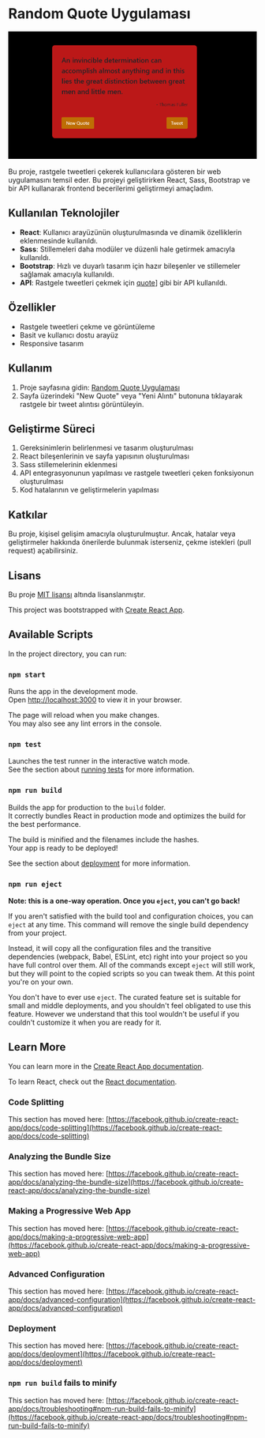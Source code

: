 # Random Quote Uygulaması

![Anasayfa](public/tweet.png)

Bu proje, rastgele tweetleri çekerek kullanıcılara gösteren bir web uygulamasını temsil eder. Bu projeyi geliştirirken React, Sass, Bootstrap ve bir API kullanarak frontend becerilerimi geliştirmeyi amaçladım.

## Kullanılan Teknolojiler

- **React**: Kullanıcı arayüzünün oluşturulmasında ve dinamik özelliklerin eklenmesinde kullanıldı.
- **Sass**: Stillemeleri daha modüler ve düzenli hale getirmek amacıyla kullanıldı.
- **Bootstrap**: Hızlı ve duyarlı tasarım için hazır bileşenler ve stillemeler sağlamak amacıyla kullanıldı.
- **API**: Rastgele tweetleri çekmek için [quote](https://api.quotable.io/random)] gibi bir API kullanıldı.

## Özellikler

- Rastgele tweetleri çekme ve görüntüleme
- Basit ve kullanıcı dostu arayüz
- Responsive tasarım


## Kullanım

1. Proje sayfasına gidin: [Random Quote Uygulaması](https://freecodecamp-random-quote.vercel.app/)
2. Sayfa üzerindeki "New Quote" veya "Yeni Alıntı" butonuna tıklayarak rastgele bir tweet alıntısı görüntüleyin.

## Geliştirme Süreci

1. Gereksinimlerin belirlenmesi ve tasarım oluşturulması
2. React bileşenlerinin ve sayfa yapısının oluşturulması
3. Sass stillemelerinin eklenmesi
4. API entegrasyonunun yapılması ve rastgele tweetleri çeken fonksiyonun oluşturulması
5. Kod hatalarının ve geliştirmelerin yapılması

## Katkılar

Bu proje, kişisel gelişim amacıyla oluşturulmuştur. Ancak, hatalar veya geliştirmeler
hakkında önerilerde bulunmak isterseniz, çekme istekleri (pull request) açabilirsiniz.

## Lisans

Bu proje [MIT lisansı](LICENSE) altında lisanslanmıştır.

This project was bootstrapped with [Create React App](https://github.com/facebook/create-react-app).

## Available Scripts

In the project directory, you can run:

### `npm start`

Runs the app in the development mode.\
Open [http://localhost:3000](http://localhost:3000) to view it in your browser.

The page will reload when you make changes.\
You may also see any lint errors in the console.

### `npm test`

Launches the test runner in the interactive watch mode.\
See the section about [running tests](https://facebook.github.io/create-react-app/docs/running-tests) for more information.

### `npm run build`

Builds the app for production to the `build` folder.\
It correctly bundles React in production mode and optimizes the build for the best performance.

The build is minified and the filenames include the hashes.\
Your app is ready to be deployed!

See the section about [deployment](https://facebook.github.io/create-react-app/docs/deployment) for more information.

### `npm run eject`

**Note: this is a one-way operation. Once you `eject`, you can't go back!**

If you aren't satisfied with the build tool and configuration choices, you can `eject` at any time. This command will remove the single build dependency from your project.

Instead, it will copy all the configuration files and the transitive dependencies (webpack, Babel, ESLint, etc) right into your project so you have full control over them. All of the commands except `eject` will still work, but they will point to the copied scripts so you can tweak them. At this point you're on your own.

You don't have to ever use `eject`. The curated feature set is suitable for small and middle deployments, and you shouldn't feel obligated to use this feature. However we understand that this tool wouldn't be useful if you couldn't customize it when you are ready for it.

## Learn More

You can learn more in the [Create React App documentation](https://facebook.github.io/create-react-app/docs/getting-started).

To learn React, check out the [React documentation](https://reactjs.org/).

### Code Splitting

This section has moved here: [https://facebook.github.io/create-react-app/docs/code-splitting](https://facebook.github.io/create-react-app/docs/code-splitting)

### Analyzing the Bundle Size

This section has moved here: [https://facebook.github.io/create-react-app/docs/analyzing-the-bundle-size](https://facebook.github.io/create-react-app/docs/analyzing-the-bundle-size)

### Making a Progressive Web App

This section has moved here: [https://facebook.github.io/create-react-app/docs/making-a-progressive-web-app](https://facebook.github.io/create-react-app/docs/making-a-progressive-web-app)

### Advanced Configuration

This section has moved here: [https://facebook.github.io/create-react-app/docs/advanced-configuration](https://facebook.github.io/create-react-app/docs/advanced-configuration)

### Deployment

This section has moved here: [https://facebook.github.io/create-react-app/docs/deployment](https://facebook.github.io/create-react-app/docs/deployment)

### `npm run build` fails to minify

This section has moved here: [https://facebook.github.io/create-react-app/docs/troubleshooting#npm-run-build-fails-to-minify](https://facebook.github.io/create-react-app/docs/troubleshooting#npm-run-build-fails-to-minify)
